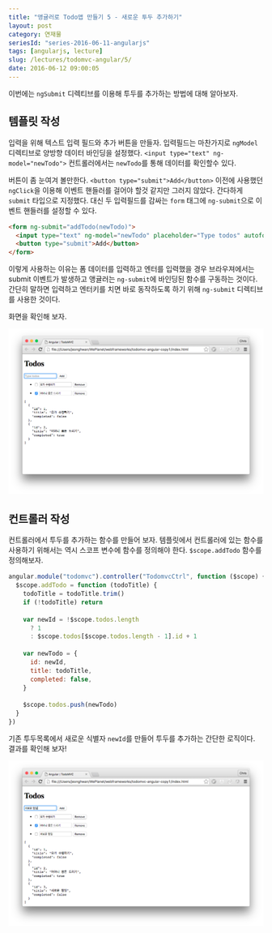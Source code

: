 ```yaml
---
title: "앵귤러로 Todo앱 만들기 5 - 새로운 투두 추가하기"
layout: post
category: 연재물
seriesId: "series-2016-06-11-angularjs"
tags: [angularjs, lecture]
slug: /lectures/todomvc-angular/5/
date: 2016-06-12 09:00:05
---
```


이번에는 `ngSubmit` 디렉티브를 이용해 투두를 추가하는 방법에 대해 알아보자.

## 템플릿 작성

입력을 위해 텍스트 입력 필드와 추가 버튼을 만들자.
입력필드는 마찬가지로 `ngModel` 디렉티브로 양방향 데이터 바인딩을 설정했다.
`<input type="text" ng-model="newTodo">`
컨트롤러에서는 `newTodo`를 통해 데이터를 확인할수 있다.

버튼이 좀 눈여겨 볼만한다.
`<button type="submit">Add</button>`
이전에 사용했던 `ngClick`을 이용해 이벤트 핸들러를 걸어야 할것 같지만 그러지 않았다.
간다하게 `submit` 타입으로 지정했다.
대신 두 입력필드를 감싸는 `form` 태그에 `ng-submit`으로 이벤트 핸들러를 설정할 수 있다.

```html
<form ng-submit="addTodo(newTodo)">
  <input type="text" ng-model="newTodo" placeholder="Type todos" autofocus />
  <button type="submit">Add</button>
</form>
```

이렇게 사용하는 이유는 폼 데이터를 입력하고 엔터를 입력했을 경우
브라우져에서는 submit 이벤트가 발생하고 앵귤러는 `ng-submit`에 바인딩된 함수를 구동하는 것이다.
간단히 말하면 입력하고 엔터키를 치면 바로 동작하도록 하기 위해 `ng-submit` 디렉티브를 사용한 것이다.

화면을 확인해 보자.

![](/assets/imgs/2016/lecture-todomvc-angular-2-result6.png)

## 컨트롤러 작성

컨트롤러에서 투두를 추가하는 함수를 만들어 보자.
템플릿에서 컨트롤러에 있는 함수를 사용하기 위해서는 역시 스코프 변수에 함수를 정의해야 한다.
`$scope.addTodo` 함수를 정의해보자.

```javascript
angular.module("todomvc").controller("TodomvcCtrl", function ($scope) {
  $scope.addTodo = function (todoTitle) {
    todoTitle = todoTitle.trim()
    if (!todoTitle) return

    var newId = !$scope.todos.length
      ? 1
      : $scope.todos[$scope.todos.length - 1].id + 1

    var newTodo = {
      id: newId,
      title: todoTitle,
      completed: false,
    }

    $scope.todos.push(newTodo)
  }
})
```

기존 투두목록에서 새로운 식별자 `newId`를 만들어 투두를 추가하는 간단한 로직이다.
결과를 확인해 보자!

![](/assets/imgs/2016/lecture-todomvc-angular-2-result7.png)
